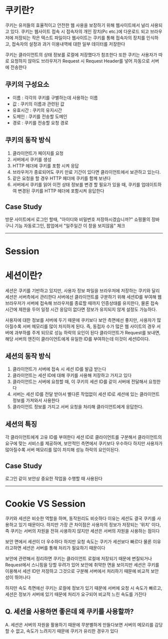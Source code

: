 # 쿠키란?
쿠키는 유저들의 효율적이고 안전한 웹 사용을 보장하기 위해 웹사이트에서 
널리 사용되고 있다. 
쿠키는 웹사이트 접속 시 접속자의 개인 장치(Pc etc.)에 다운로드 되고 
브라우저에 저장되는 작은 텍스트 파일이다
웹사이트는 쿠키를 통해 접속자의 장치를 인식하고, 접속자의 설정과 과거 
이용내역에 대한 일부 데이터를 저장한다

쿠키는 클라이언트의 상태 정보를 로컬에 저장했다가 참조한다
또한 쿠키는 사용자가 따로 요청하지 않아도 브라우저가 Request 시 Request 
Header를 넣어 자동으로 서버에 전송한다

## 쿠키의 구성요소
- 이름 : 각각의 쿠키를 구별하는데 사용하는 이름
- 값 : 쿠키의 이름과 관련된 값
- 유효시간 : 쿠키의 유지시간
- 도메인 : 쿠키를 전송할 도메인
- 경로 : 쿠키를 전송할 요청 경로

## 쿠키의 동작 방식
1. 클라이언트가 페이지를 요청
2. 서버에서 쿠키를 생성
3. HTTP 헤더에 쿠키를 포함 시켜 응답
4. 브라우저가 종료되어도 쿠키 만료 기간이 있다면 클라이언트에서 보관하고 
있는다.
5. 같은 요청을 할 경우 HTTP 헤더에 쿠키를 함께 보낸다
6. 서버에서 쿠키를 읽어 이전 상태 정보를 변경 할 필요가 있을 때, 쿠키를 
업데이트하여 변경된 쿠키를 HTTP 헤더에 포함시켜 응답한다

## Case Study
방문 사이트에서 로그인 할때, "아이디와 비밀번호 저장하시겠습니까?"
쇼핑몰의 장바구니 기능
자동로그인, 팝업에서 "일주일간 이 창을 보지않음" 체크

----------------------

# Session
# 세션이란?
세션은 쿠키를 기반하고 있지만, 사용자 정보 파일을 브라우저에 저장하는 
쿠키와 달리 세션은 서버측에서 관리한다
서버에선 클라이언트를 구분하기 위해 세션ID를 부여해 웹 브라우저가 서버에 
접속해 브라우저를 종료할 때까지 인증상태를 유지한다, 물론 접속 시간에 
제한을 두어 일정 시간 응답이 없다면 정보가 유지되지 않게 설정도 가능하다.

사용자에 대한 정보를 서버에 두기 때문에 쿠키보다 보안 측면에선 좋지만, 
사용자가 많아질수록 서버 메모리를 많이 차지하게 된다.
즉, 동접자 수가 많은 웹 사이트의 경우 서버에 과부하를 주게 되므로 성능 
하락의 요인이 된다
클라이언트가 Request를 보내면, 해당 서버의 엔진이 클라이언트에게 유일한 
ID를 부여하는데 이것이 세션ID이다.

## 세션의 동작 방식
1. 클라이언트가 서버에 접속 시 세션 ID를 발급 받는다
2. 클라이언트는 세션 ID에 대해 쿠키를 사용해 저장하고 가지고 있다
3. 클라이언트는 서버에 요청할 때, 이 쿠키의 세션 ID를 같이 서버에 전달해서 
요청한다
4. 서버는 세션 ID를 전달 받아서 별다른 작업없이 세션 ID로 세션에 있는 
클라이언트 정보를 가져와서 사용한다
5. 클라이언트 정보를 가지고 서버 요청을 처리해 클라이언트에게 응답한다.

## 세션의 특징
각 클라이언트에게 고유 ID를 부여한다
세션 ID로 클라이언트를 구분해서 클라이언트의 요구에 맞는 서비스를 
제공하며, 보안적인 측면에서 쿠키보다 우수하다
하지만 사용자가 많아질수록 서버 메모리를 많이 차지해 성능 하락의 
요인이된다.

## Case Study
로그인 같이 보안상 중요한 작업을 수행할 때 사용된다

----

# Cookie VS Session
쿠키와 세션은 비슷한 역할을 하며, 동작원리도 비슷하다
이유는 세션도 결국 쿠키를 사용하고 있기 때문이다.
하지만 가장 큰 차이점은 사용자의 정보가 저장되는 '위치' 이다, 즉 쿠키는 
서버의 자원을 전혀 사용하지 않지만 세션은 서버의 자원을 사용하는 점이다

보안 면에서 세션이 더 우수하다 하지만 요청 속도는 쿠키가 세션보다 빠르다
물론 이유라고하면 세션은 서버를 통해 처리가 필요하기 때문이다

보안에 관련해서 정리하면 쿠키는 클라이언트 로컬에 저장되기 때문에 
변질되거나 Request에서 스니핑을 당할 우려가 있어 보안에 취약한 면을 
보이지만 세션은 쿠키를 이용해서 세션 ID만 저장하고 그것으로 구분해 
서버에서 처리하기 때문에 비교적 보안성이 뛰어나다

하지만 속도 측면에선 쿠키는 로컬에 정보가 있기 때문에 서버에 요청 시 
속도가 빠르고, 세션은 정보가 서버에 있기 때문에 처리가 요구되어 비교적 
느린 속도를 가진다

## Q. 세션을 사용하면 좋은데 왜 쿠키를 사용할까?
A. 세션은 서버의 자원을 활용하기 때문에 무분별하게 만들다보면 서버의 
메모리를 감당할 수 없고, 속도가 느려지기 때문에 쿠키가 유리한 경우가 있다

